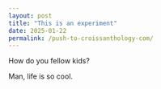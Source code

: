 ```yaml
---
layout: post
title: "This is an experiment"
date: 2025-01-22
permalink: /push-to-croissanthology-com/
---
```


How do you fellow kids?



Man, life is so cool. 




